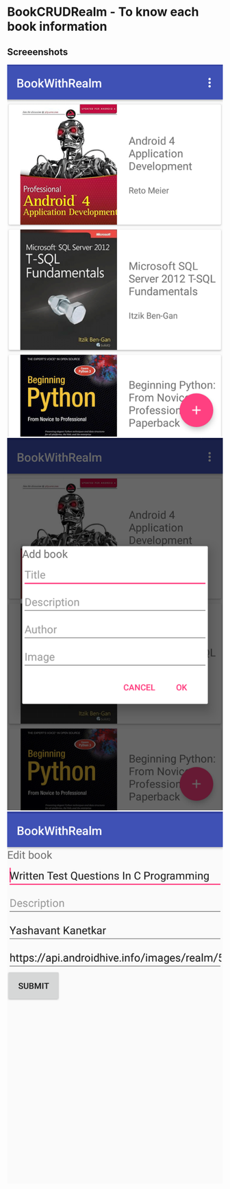 # BookCRUDRealm - To know each book information

## Screeenshots
![Front Page](https://github.com/khantkhantnyeinsoe/BookCRUDRealm/blob/master/menu.png "Front Page")
![Insert](https://github.com/khantkhantnyeinsoe/BookCRUDRealm/blob/master/insert.png "Insert")
![Update](https://github.com/khantkhantnyeinsoe/BookCRUDRealm/blob/master/edit.png "Update")
